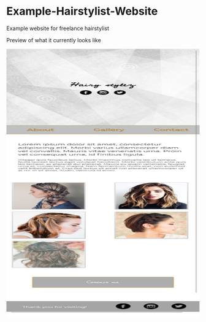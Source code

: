 # Example-Hairstylist-Website

Example website for freelance hairstylist

<html>
  <p>Preview of what it currently looks like</p>
  <img src="https://github.com/drewlearnsabout/Example-Hairstylist-Website/blob/master/localhost_8080_index.html.png?raw=true" height="700px" width="700px">
  
</html>

